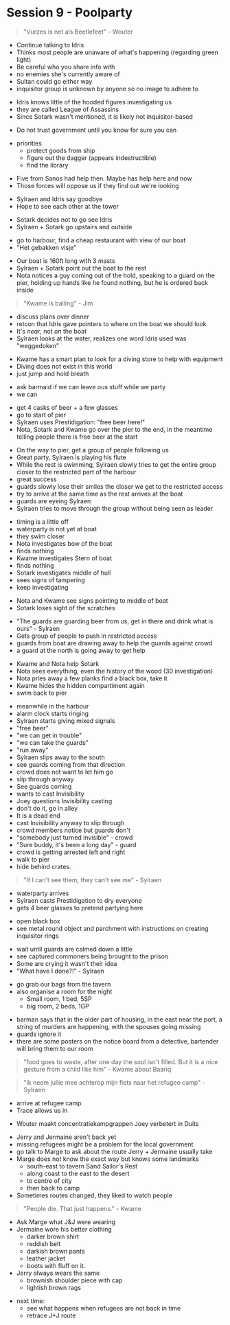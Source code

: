 # Session 9 - Poolparty

> "Vurzes is net als Beetlefeet" - Wouter

- Continue talking to Idris
- Thinks most people are unaware of what's happening (regarding green light)
- Be careful who you share info with
- no enemies she's currently aware of
- Sultan could go either way
- inquisitor group is unknown by anyone so no image to adhere to

+ Idris knows little of the hooded figures investigating us
+ they are called League of Assassins
+ Since Sotark wasn't mentioned, it is likely not inquisitor-based

- Do not trust government until you know for sure you can

+ priorities
    - protect goods from ship
    - figure out the dagger (appears indestructible)
    - find the library

- Five from Sanos had help then. Maybe has help here and now
- Those forces will oppose us if they find out we're looking

+ Sylraen and Idris say goodbye
+ Hope to see each other at the tower

- Sotark decides not to go see Idris
- Sylraen + Sotark go upstairs and outside

+ go to harbour, find a cheap restaurant with view of our boat
+ "Het gebakken visje"

- Our boat is 160ft long with 3 masts
- Sylraen + Sotark point out the boat to the rest
- Nota notices a guy coming out of the hold, speaking to a guard on the pier, holding up hands like he found nothing, but he is ordered back inside

> "Kwame is balling" - Jim

- discuss plans over dinner
- retcon that Idris gave pointers to where on the boat we should look
- It's _near_, not _on_ the boat
- Sylraen looks at the water, realizes one word Idris used was "weggedoken"

+ Kwame has a smart plan to look for a diving store to help with equipment
+ Diving does not exist in this world
+ just jump and hold breath

- ask barmaid if we can leave ous stuff while we party
- we can

+ get 4 casks of beer + a few glasses
+ go to start of pier
+ Sylraen uses Prestidigation: "free beer here!"
+ Nota, Sotark and Kwame go over the pier to the end, in the meantime telling people there is free beer at the start

- On the way to pier, get a group of people following us
- Great party, Sylraen is playing his flute
- While the rest is swimming, Sylraen slowly tries to get the entire group closer to the restricted part of the harbour
- great success
- guards slowly lose their smiles the closer we get to the restricted access
- try to arrive at the same time as the rest arrives at the boat
- guards are eyeing Sylraen
- Sylraen tries to move through the group without being seen as leader

+ timing is a little off
+ waterparty is not yet at boat
+ they swim closer
+ Nota investigates bow of the boat
+ finds nothing
+ Kwame investigates Stern of boat
+ finds nothing
+ Sotark investigates middle of hull
+ sees signs of tampering
+ keep investigating

- Nota and Kwame see signs pointing to middle of boat
- Sotark loses sight of the scratches

+ "The guards are guarding beer from us, get in there and drink what is ours" - Sylraen
+ Gets group of people to push in restricted access
+ guards from boat are drawing away to help the guards against crowd
+ a guard at the north is going away to get help

- Kwame and Nota help Sotark
- Nota sees everything, even the history of the wood (30 investigation)
- Nota pries away a few planks find a black box, take it
- Kwame hides the hidden compartiment again
- swim back to pier

+ meanwhile in the harbour
+ alarm clock starts ringing
+ Sylraen starts giving mixed signals
+ "free beer"
+ "we can get in trouble"
+ "we can take the guards"
+ "run away"
+ Sylraen slips away to the south
+ see guards coming from that direction
+ crowd does not want to let him go
+ slip through anyway
+ See guards coming
+ wants to cast Invisibility
+ Joey questions Invisibility casting
+ don't do it, go in alley
+ It is a dead end
+ cast Invisibility anyway to slip through
+ crowd members notice but guards don't
+ "somebody just turned invisible" - crowd
+ "Sure buddy, it's been a long day" - guard
+ crowd is getting arrested left and right
+ walk to pier
+ hide behind crates.

> "If I can't see them, they can't see me" - Sylraen

- waterparty arrives
- Sylraen casts Prestidigation to dry everyone
- gets 4 beer glasses to pretend partying here

+ open black box
+ see metal round object and parchment with instructions on creating inquisitor rings

- wait until guards are calmed down a little
- see captured commoners being brought to the prison
- Some are crying it wasn't their idea
- "What have I done?!" - Sylraen

+ go grab our bags from the tavern
+ also organise a room for the night
    - Small room, 1 bed, 5SP
    - big room, 2 beds, 1GP

- barman says that in the older part of housing, in the east near the port, a string of murders are happening, with the spouses going missing
- guards ignore it
- there are some posters on the notice board from a detective, bartender will bring them to our room

> "food goes to waste, after one day the soul isn't filled. But it is a nice gesture from a child like him" - Kwame about Baariq

> "Ik neem jullie mee achterop mijn fiets naar het refugee camp" - Sylraen

- arrive at refugee camp
- Trace allows us in

+ Wouter maakt concentratiekampgrappen Joey verbetert in Duits

- Jerry and Jermaine aren't back yet
- missing refugees might be a problem for the local government
- go talk to Marge to ask about the route Jerry + Jermaine usually take
- Marge does not know the exact way but knows some landmarks
    - south-east to tavern Sand Sailor's Rest
    - along coast to the east to the desert
    - to centre of city
    - then back to camp
- Sometimes routes changed, they liked to watch people

> "People die. That just happens." - Kwame

- Ask Marge what J&J were wearing
- Jermaine wore his better clothing
    - darker brown shirt
    - reddish belt
    - darkish brown pants
    - leather jacket
    - boots with fluff on it.
- Jerry always wears the same
    - brownish shoulder piece with cap
    - lightish brown rags

+ next time:
    - see what happens when refugees are not back in time
    - retrace J+J route
